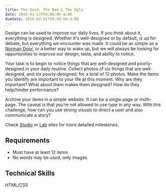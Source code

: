 ```yaml
---
title: The Good, The Bad & The Ugly
date: 2019-01-22T09:00:00-4:00
dueDate: 2019-02-01T09:00:00-4:00
---
```


Design can be used to improve our daily lives. If you think about it, everything is designed. Whether it's well-designed or by default, is up for debate, but everything we encounter was made. It could be as simple as a [Norman Door](https://www.youtube.com/watch?v=yY96hTb8WgI), or a better way to wake up, but we will always be looking for opportunities to improve our design, taste, and ability to notice.

Your task is to begin to notice things that are well-designed and poorly-designed in your daily routine. Collect photos of six things that are well-designed, and six poorly-designed, for a total of 12 photos. Make the items you identify are important to your life at this moment. Why are they important? What about them makes them designed? How do they help/hinder performance?

Archive your items in a simple website. It can be a single page or multi-page. The caveat is that you’re not allowed to use type in any way. With this challenge, how can you use strong visuals to direct a user and also communicate a story?

Check [Studio](/studio) or [Lab](/lab) sites for more detailed milestones.

## Requirements

- Must have at least 12 items
- No words may be used, only images

## Technical Skills

HTML/CSS